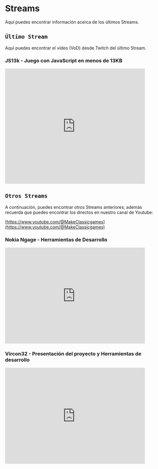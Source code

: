 # Streams

Aquí puedes encontrar información acerca de los últimos Streams.

## ```Último Stream```

Aquí puedes encontrar el vídeo (VoD) desde Twitch del último Stream.

### JS13k -  Juego con JavaScript en menos de 13KB

<iframe src="https://player.twitch.tv/?video=2551094866&parent=makeclassicgames.dev" frameborder="0" allowfullscreen="true" scrolling="no" height="378" width="460"></iframe>

<p></p>

## ```Otros Streams```

A continuación, puedes encontrar otros Streams anteriores; además recuerda que puedes encontrar los directos en nuestro canal de Youtube:

[https://www.youtube.com/@MakeClassicgames](https://www.youtube.com/@MakeClassicgames)

<p></p>

### Nokia Ngage - Herramientas de Desarrollo

<iframe width="460" height="315" src="https://www.youtube.com/embed/Av8nebUHXbk?si=KKXhJjbZ5x9Jr9lp" title="YouTube video player" frameborder="0" allow="accelerometer; autoplay; clipboard-write; encrypted-media; gyroscope; picture-in-picture; web-share" referrerpolicy="strict-origin-when-cross-origin" allowfullscreen></iframe>

### Vircon32 - Presentación del proyecto y Herramientas de desarrollo

<iframe width="460" height="315" src="https://www.youtube.com/embed/xxbZtHIp-DA?si=29LwAfMU3NbAVXDL" title="YouTube video player" frameborder="0" allow="accelerometer; autoplay; clipboard-write; encrypted-media; gyroscope; picture-in-picture; web-share" referrerpolicy="strict-origin-when-cross-origin" allowfullscreen></iframe>

